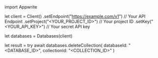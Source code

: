 import Appwrite

let client = Client()
    .setEndpoint("https://example.com/v1") // Your API Endpoint
    .setProject("<YOUR_PROJECT_ID>") // Your project ID
    .setKey("<YOUR_API_KEY>") // Your secret API key

let databases = Databases(client)

let result = try await databases.deleteCollection(
    databaseId: "<DATABASE_ID>",
    collectionId: "<COLLECTION_ID>"
)

